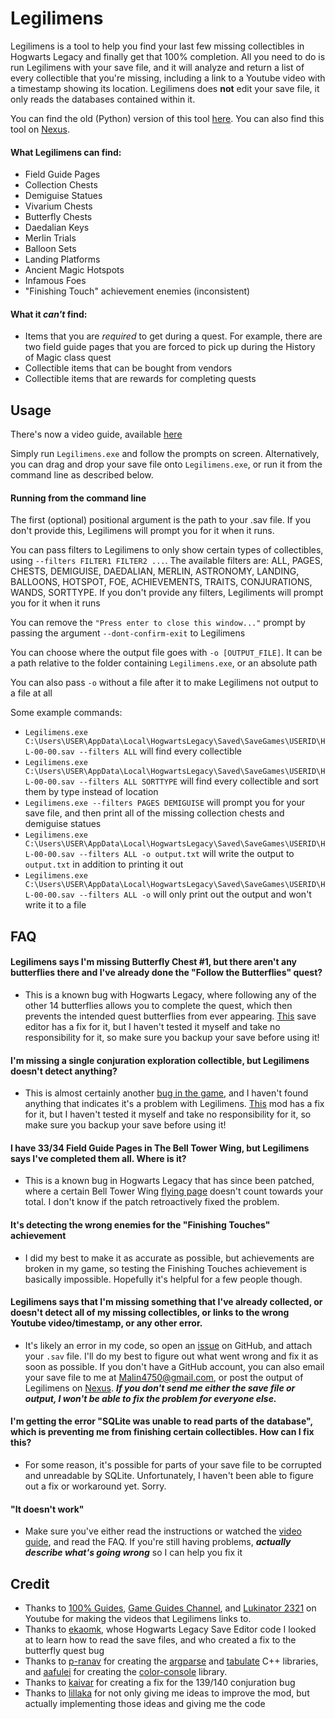 # Legilimens
Legilimens is a tool to help you find your last few missing collectibles in Hogwarts Legacy and finally get that 100% completion. All you need to do is run Legilimens with your save file, and it will analyze and return a list of every collectible that you're missing, including a link to a Youtube video with a timestamp showing its location. Legilimens does **not** edit your save file, it only reads the databases contained within it.

You can find the old (Python) version of this tool [here](https://github.com/Malin001/Legilimens-Hogwarts-Legacy-Collectible-Finder). You can also find this tool on [Nexus](https://www.nexusmods.com/hogwartslegacy/mods/556).

#### What Legilimens can find:
- Field Guide Pages
- Collection Chests
- Demiguise Statues
- Vivarium Chests
- Butterfly Chests
- Daedalian Keys
- Merlin Trials
- Balloon Sets
- Landing Platforms
- Ancient Magic Hotspots
- Infamous Foes
- "Finishing Touch" achievement enemies (inconsistent)

#### What it *can't* find:
- Items that you are *required* to get during a quest. For example, there are two field guide pages that you are forced to pick up during the History of Magic class quest
- Collectible items that can be bought from vendors
- Collectible items that are rewards for completing quests

## Usage
There's now a video guide, available [here](https://www.youtube.com/watch?v=wWsCV8JuCGo)

Simply run `Legilimens.exe` and follow the prompts on screen. Alternatively, you can drag and drop your save file onto `Legilimens.exe`, or run it from the command line as described below.

#### Running from the command line
The first (optional) positional argument is the path to your .sav file. If you don't provide this, Legilimens will prompt you for it when it runs.

You can pass filters to Legilimens to only show certain types of collectibles, using `--filters FILTER1 FILTER2 ...`. The available filters are: ALL, PAGES, CHESTS, DEMIGUISE, DAEDALIAN, MERLIN, ASTRONOMY, LANDING, BALLOONS, HOTSPOT, FOE, ACHIEVEMENTS, TRAITS, CONJURATIONS, WANDS, SORTTYPE. If you don't provide any filters, Legiliments will prompt you for it when it runs

You can remove the `"Press enter to close this window..."` prompt by passing the argument `--dont-confirm-exit` to Legilimens

You can choose where the output file goes with `-o [OUTPUT_FILE]`. It can be a path relative to the folder containing `Legilimens.exe`, or an absolute path

You can also pass `-o` without a file after it to make Legilimens not output to a file at all

Some example commands:
- `Legilimens.exe C:\Users\USER\AppData\Local\HogwartsLegacy\Saved\SaveGames\USERID\HL-00-00.sav --filters ALL` will find every collectible
- `Legilimens.exe C:\Users\USER\AppData\Local\HogwartsLegacy\Saved\SaveGames\USERID\HL-00-00.sav --filters ALL SORTTYPE` will find every collectible and sort them by type instead of location
- `Legilimens.exe --filters PAGES DEMIGUISE` will prompt you for your save file, and then print all of the missing collection chests and demiguise statues
- `Legilimens.exe C:\Users\USER\AppData\Local\HogwartsLegacy\Saved\SaveGames\USERID\HL-00-00.sav --filters ALL -o output.txt` will write the output to `output.txt` in addition to printing it out
- `Legilimens.exe C:\Users\USER\AppData\Local\HogwartsLegacy\Saved\SaveGames\USERID\HL-00-00.sav --filters ALL -o` will only print out the output and won't write it to a file

## FAQ
#### Legilimens says I'm missing Butterfly Chest #1, but there aren't any butterflies there and I've already done the "Follow the Butterflies" quest?
- This is a known bug with Hogwarts Legacy, where following any of the other 14 butterflies allows you to complete the quest, which then prevents the intended quest butterflies from ever appearing. [This](https://hogwarts-legacy-save-editor.vercel.app) save editor has a fix for it, but I haven't tested it myself and take no responsibility for it, so make sure you backup your save before using it!
#### I'm missing a single conjuration exploration collectible, but Legilimens doesn't detect anything?
- This is almost certainly another [bug in the game](https://hogwartslegacy.bugs.wbgames.com/bug/HL-3868), and I haven't found anything that indicates it's a problem with Legilimens. [This](https://www.nexusmods.com/hogwartslegacy/mods/832) mod has a fix for it, but I haven't tested it myself and take no responsibility for it, so make sure you backup your save before using it!
#### I have 33/34 Field Guide Pages in The Bell Tower Wing, but Legilimens says I've completed them all. Where is it?
- This is a known bug in Hogwarts Legacy that has since been patched, where a certain Bell Tower Wing [flying page](https://youtu.be/KnHZ5gVb_qk&t=104) doesn't count towards your total. I don't know if the patch retroactively fixed the problem.
#### It's detecting the wrong enemies for the "Finishing Touches" achievement
- I did my best to make it as accurate as possible, but achievements are broken in my game, so testing the Finishing Touches achievement is basically impossible. Hopefully it's helpful for a few people though.
#### Legilimens says that I'm missing something that I've already collected, or doesn't detect all of my missing collectibles, or links to the wrong Youtube video/timestamp, or any other error.
- It's likely an error in my code, so open an [issue](https://github.com/Malin001/Legilimens-Hogwarts-Legacy-cpp/issues) on GitHub, and attach your `.sav` file. I'll do my best to figure out what went wrong and fix it as soon as possible. If you don't have a GitHub account, you can also email your save file to me at Malin4750@gmail.com, or post the output of Legilimens on [Nexus](https://www.nexusmods.com/hogwartslegacy/mods/556). ***If you don't send me either the save file or output, I won't be able to fix the problem for everyone else.***
#### I'm getting the error "SQLite was unable to read parts of the database", which is preventing me from finishing certain collectibles. How can I fix this?
- For some reason, it's possible for parts of your save file to be corrupted and unreadable by SQLite. Unfortunately, I haven't been able to figure out a fix or workaround yet. Sorry.
#### "It doesn't work"
- Make sure you've either read the instructions or watched the [video guide](https://www.youtube.com/watch?v=wWsCV8JuCGo), and read the FAQ. If you're still having problems, ***actually describe what's going wrong*** so I can help you fix it

## Credit
- Thanks to [100% Guides](https://www.youtube.com/@100Guides), [Game Guides Channel](https://www.youtube.com/@GameGuideslolz), and [Lukinator 2321](https://www.youtube.com/@lukinator2321) on Youtube for making the videos that Legilimens links to.
- Thanks to [ekaomk](https://github.com/ekaomk/Hogwarts-Legacy-Save-Editor), whose Hogwarts Legacy Save Editor code I looked at to learn how to read the save files, and who created a fix to the butterfly quest bug
- Thanks to [p-ranav](https://github.com/p-ranav) for creating the [argparse](https://github.com/p-ranav/argparse) and [tabulate](https://github.com/p-ranav/tabulate) C++ libraries, and [aafulei](https://github.com/aafulei) for creating the [color-console](https://github.com/aafulei/color-console) library.
- Thanks to [kaivar](https://www.nexusmods.com/hogwartslegacy/mods/832) for creating a fix for the 139/140 conjuration bug
- Thanks to [lillaka](https://www.nexusmods.com/users/2211740) for not only giving me ideas to improve the mod, but actually implementing those ideas and giving me the code
